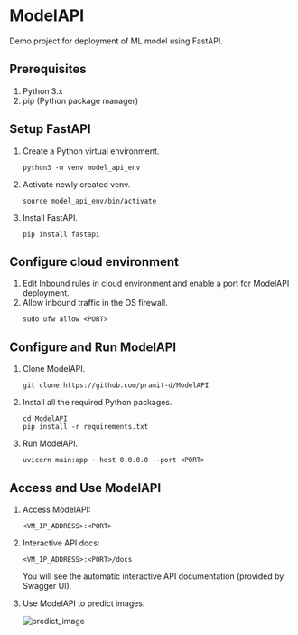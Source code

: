 # ModelAPI
Demo project for deployment of ML model using FastAPI.

## Prerequisites
1. Python 3.x
2. pip (Python package manager)

## Setup FastAPI
1. Create a Python virtual environment.
   ```
   python3 -m venv model_api_env
2. Activate newly created venv.
   ```
   source model_api_env/bin/activate
3. Install FastAPI.
   ```
   pip install fastapi

## Configure cloud environment 
1. Edit Inbound rules in cloud environment and enable a port for ModelAPI deployment.
2. Allow inbound traffic in the OS firewall.
   ```
   sudo ufw allow <PORT>
   ```
   
## Configure and Run ModelAPI
1. Clone ModelAPI.
   ```
   git clone https://github.com/pramit-d/ModelAPI
2. Install all the required Python packages.
   ```
   cd ModelAPI
   pip install -r requirements.txt
   
3. Run ModelAPI.
   ```
   uvicorn main:app --host 0.0.0.0 --port <PORT>

## Access and Use ModelAPI
1. Access ModelAPI:
   ```
   <VM_IP_ADDRESS>:<PORT>
2. Interactive API docs:
   ```
   <VM_IP_ADDRESS>:<PORT>/docs
   ```
   You will see the automatic interactive API documentation (provided by Swagger UI).
3. Use ModelAPI to predict images.

   ![predict_image](docs/ModelAPI_result.gif)
   
